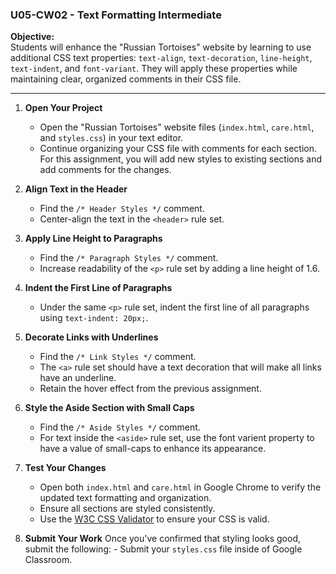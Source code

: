 ### U05-CW02 - Text Formatting Intermediate

**Objective:**  
Students will enhance the "Russian Tortoises" website by learning to use additional CSS text properties: `text-align`, `text-decoration`, `line-height`, `text-indent`, and `font-variant`. They will apply these properties while maintaining clear, organized comments in their CSS file.

---

1. **Open Your Project**  
   - Open the "Russian Tortoises" website files (`index.html`, `care.html`, and `styles.css`) in your text editor.
   - Continue organizing your CSS file with comments for each section. For this assignment, you will add new styles to existing sections and add comments for the changes.

2. **Align Text in the Header**  
   - Find the `/* Header Styles */` comment. 
   - Center-align the text in the `<header>` rule set.

3. **Apply Line Height to Paragraphs**  
   - Find the `/* Paragraph Styles */` comment.  
   - Increase readability of the `<p>` rule set by adding a line height of 1.6.

4. **Indent the First Line of Paragraphs**  
   - Under the same `<p>` rule set, indent the first line of all paragraphs using `text-indent: 20px;`.

5. **Decorate Links with Underlines**  
   - Find the `/* Link Styles */` comment.  
   - The `<a>` rule set should have a text decoration that will make all links have an underline.  
   - Retain the hover effect from the previous assignment.

6. **Style the Aside Section with Small Caps**  
   - Find the `/* Aside Styles */` comment.  
   - For text inside the `<aside>` rule set, use the font varient property to have a value of small-caps to enhance its appearance.

7. **Test Your Changes**

   - Open both `index.html` and `care.html` in Google Chrome to verify the updated text formatting and organization.
   - Ensure all sections are styled consistently.
   - Use the [W3C CSS Validator](https://jigsaw.w3.org/css-validator/) to ensure your CSS is valid.

8. **Submit Your Work**
    Once you've confirmed that styling looks good, submit the following: - Submit your `styles.css` file inside of Google Classroom.
